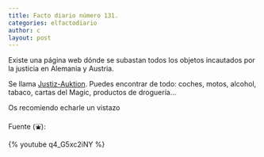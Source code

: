 ```yaml
---
title: Facto diario número 131.
categories: elfactodiario
author: c
layout: post
---
```

Existe una página web dónde se subastan todos los objetos incautados por la justicia en Alemania y Austria.

Se llama [Justiz-Auktion](https://www.justiz-auktion.de/). Puedes encontrar de todo: coches, motos, alcohol, tabaco, cartas del Magic, productos de droguería...

Os recomiendo echarle un vistazo

Fuente (⛲️):

{% youtube q4_G5xc2iNY %}
